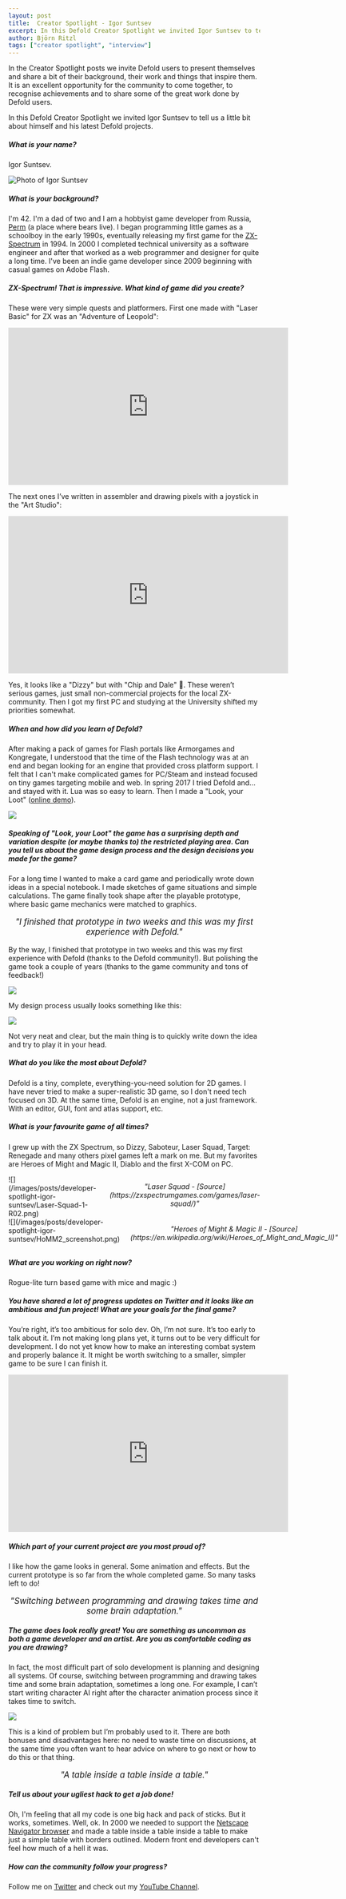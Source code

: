 ```yaml
---
layout: post
title:  Creator Spotlight - Igor Suntsev
excerpt: In this Defold Creator Spotlight we invited Igor Suntsev to tell us a little bit about himself and his latest Defold projects.
author: Björn Ritzl
tags: ["creator spotlight", "interview"]
---
```


In the Creator Spotlight posts we invite Defold users to present themselves and share a bit of their background, their work and things that inspire them. It is an excellent opportunity for the community to come together, to recognise achievements and to share some of the great work done by Defold users.

In this Defold Creator Spotlight we invited Igor Suntsev to tell us a little bit about himself and his latest Defold projects.


##### What is your name?
Igor Suntsev.

![Photo of Igor Suntsev](/images/posts/developer-spotlight-igor-suntsev/igor-suntsev-small.jpg)

##### What is your background?
I'm 42. I'm a dad of two and I am a hobbyist game developer from Russia, [Perm](https://goo.gl/maps/itfjiRBmKqvf9W9n9) (a place where bears live). I began programming little games as a schoolboy in the early 1990s, eventually releasing my first game for the [ZX-Spectrum](https://en.wikipedia.org/wiki/ZX_Spectrum) in 1994. In 2000 I completed technical university as a software engineer and after that worked as a web programmer and designer for quite a long time. I've been an indie game developer since 2009 beginning with casual games on Adobe Flash.

##### ZX-Spectrum! That is impressive. What kind of game did you create?
These were very simple quests and platformers. First one made with "Laser Basic" for ZX was an "Adventure of Leopold":

<div align="center"><iframe width="560" height="315" src="https://www.youtube.com/embed/rEtJGHVlv4g" frameborder="0" allow="accelerometer; autoplay; clipboard-write; encrypted-media; gyroscope; picture-in-picture" allowfullscreen></iframe></div>

The next ones I’ve written in assembler and drawing pixels with a joystick in the "Art Studio":

<div align="center"><iframe width="560" height="315" src="https://www.youtube.com/embed/x0NRsbZTEJk" frameborder="0" allow="accelerometer; autoplay; clipboard-write; encrypted-media; gyroscope; picture-in-picture" allowfullscreen></iframe></div>

Yes, it looks like a "Dizzy" but with "Chip and Dale" 🙈. These weren’t serious games, just small non-commercial projects for the local ZX-community. Then I got my first PC and studying at the University shifted my priorities somewhat.

##### When and how did you learn of Defold?
After making a pack of games for Flash portals like Armorgames and Kongregate, I understood that the time of the Flash technology was at an end and began looking for an engine that provided cross platform support. I felt that I can't make complicated games for PC/Steam and instead focused on tiny games targeting mobile and web. In spring 2017 I tried Defold and... and stayed with it. Lua was so easy to learn. Then I made a "Look, your Loot" ([online demo](https://dragosha.com/hamster/)).

![](/images/posts/developer-spotlight-igor-suntsev/lookyourloot-half.jpg)

##### Speaking of "Look, your Loot" the game has a surprising depth and variation despite (or maybe thanks to) the restricted playing area. Can you tell us about the game design process and the design decisions you made for the game?
For a long time I wanted to make a card game and periodically wrote down ideas in a special notebook. I made sketches of game situations and simple calculations. The game finally took shape after the playable prototype, where basic game mechanics were matched to graphics.

<div align="center"><p style="font-size: larger"><i>"I finished that prototype in two weeks and this was my first experience with Defold."</i></p></div>

By the way, I finished that prototype in two weeks and this was my first experience with Defold (thanks to the Defold community!). But polishing the game took a couple of years (thanks to the game community and tons of feedback!)

![](/images/posts/developer-spotlight-igor-suntsev/lookyourloot-sketch.jpeg)

My design process usually looks something like this:

![](/images/posts/developer-spotlight-igor-suntsev/design-process.jpg)

Not very neat and clear, but the main thing is to quickly write down the idea and try to play it in your head.

##### What do you like the most about Defold?
Defold is a tiny, complete, everything-you-need solution for 2D games. I have never tried to make a super-realistic 3D game, so I don't need tech focused on 3D. At the same time, Defold is an engine, not a just framework. With an editor, GUI, font and atlas support, etc.

##### What is your favourite game of all times?
I grew up with the ZX Spectrum, so Dizzy, Saboteur, Laser Squad, Target: Renegade and many others pixel games left a mark on me. But my favorites are Heroes of Might and Magic II, Diablo and the first X-COM on PC.

<div class="row">
<div class="columns six">
![](/images/posts/developer-spotlight-igor-suntsev/Laser-Squad-1-R02.png)
<div align="center"><p><i>"Laser Squad - [Source](https://zxspectrumgames.com/games/laser-squad/)"</i></p></div>
</div>

<div class="columns six">
![](/images/posts/developer-spotlight-igor-suntsev/HoMM2_screenshot.png)
<div align="center"><p><i>"Heroes of Might & Magic II - [Source](https://en.wikipedia.org/wiki/Heroes_of_Might_and_Magic_II)"</i></p></div>
</div>
</div>

##### What are you working on right now?
Rogue-lite turn based game with mice and magic :)

##### You have shared a lot of progress updates on Twitter and it looks like an ambitious and fun project! What are your goals for the final game?
You’re right, it’s too ambitious for solo dev. Oh, I’m not sure. It’s too early to talk about it. I’m not making long plans yet, it turns out to be very difficult for development. I do not yet know how to make an interesting combat system and properly balance it. It might be worth switching to a smaller, simpler game to be sure I can finish it.

<div align="center"><iframe width="560" height="315" src="https://www.youtube.com/embed/ufFalGbJii8" frameborder="0" allow="accelerometer; autoplay; clipboard-write; encrypted-media; gyroscope; picture-in-picture" allowfullscreen></iframe></div>

##### Which part of your current project are you most proud of?
I like how the game looks in general. Some animation and effects. But the current prototype is so far from the whole completed game. So many tasks left to do!

<div align="center"><p style="font-size: larger"><i>"Switching between programming and drawing takes time and some brain adaptation."</i></p></div>

##### The game does look really great! You are something as uncommon as both a game developer and an artist. Are you as comfortable coding as you are drawing?
In fact, the most difficult part of solo development is planning and designing all systems. Of course, switching between programming and drawing takes time and some brain adaptation, sometimes a long one. For example, I can’t start writing character AI right after the character animation process since it takes time to switch.

![](/images/posts/developer-spotlight-igor-suntsev/heroes2.jpg)

This is a kind of problem but I’m probably used to it. There are both bonuses and disadvantages here: no need to waste time on discussions, at the same time you often want to hear advice on where to go next or how to do this or that thing.

<div align="center"><p style="font-size: larger"><i>"A table inside a table inside a table."</i></p></div>

##### Tell us about your ugliest hack to get a job done!
Oh, I'm feeling that all my code is one big hack and pack of sticks. But it works, sometimes. Well, ok. In 2000 we needed to support the [Netscape Navigator browser](https://en.wikipedia.org/wiki/Netscape_Navigator) and made a table inside a table inside a table to make just a simple table with borders outlined. Modern front end developers can't feel how much of a hell it was.

##### How can the community follow your progress?
Follow me on [Twitter](https://twitter.com/dragosha) and check out my [YouTube Channel](https://www.youtube.com/c/IgorSuntsev/videos).
